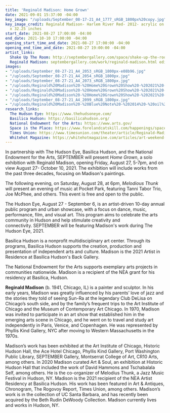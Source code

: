 ```yaml
---
title: 'Reginald Madison: Home Grown'
date: 2021-09-01 15:37:00 -04:00
key_image: "/uploads/September_08-17-21_A4_1777_sRGB_1800px%20copy.jpg"
key_image_credit: Reginald Madison- Harlem River Red- 2012- acrylic on board- 39.5
  x 32.25 inches
start_date: 2021-08-27 17:00:00 -04:00
end_date: 2021-10-10 17:00:00 -04:00
opening_start_time_and_date: 2021-08-27 17:00:00 -04:00
opening_end_time_and_date: 2021-08-27 19:00:00 -04:00
artist_links:
  Shake Up The Room: http://septembergallery.com/space/shake-up-the-room.html
  Reginald Madison: septembergallery.com/work/reginald-madison.html edit
images:
- "/uploads/September_08-27-21_A4_2053_sRGB_1800px-e08b96.jpg"
- "/uploads/September_08-27-21_A4_2054_sRGB_1800px.jpg"
- "/uploads/September_08-27-21_A4_2073_sRGB_1800px.jpg"
- "/uploads/Reginald%20Madison%20-%20Home%20Grown%20Show%20-%202021%20-%20install%20shot%206.jpg"
- "/uploads/Reginald%20Madison%20-%20Home%20Grown%20Show%20-%202021%20-%20install%20shot%207.jpg"
- "/uploads/Reginald%20Madison%20-%20Home%20Grown%20Show%20-%202021%20-%20install%20shot%2011.jpg"
- "/uploads/September_08-27-21_A4_2099_sRGB_1800px.jpg"
- "/uploads/Reginald%20Madison%20-%20Blue%20Note%20-%202014%20-%20oil%20on%20panel%20-%208%20x%208%20inches.jpg"
research_links:
  The Hudson Eye: https://www.thehudsoneye.com/
  Basilica Hudson: https://basilicahudson.org/
  National Endowment for the Arts: https://www.arts.gov/
  Space is the Place: https://www.forelandcatskill.com/happenings/space-is-the-place
  Times Union: https://www.timesunion.com/theater/article/Reginald-Madison-at-September-Gallery-in-Hudson-16387443.php
  Whitehot Magazine: https://whitehotmagazine.com/articles/art-weekend-2021-bigger-better/5132
---
```


In partnership with The Hudson Eye, Basilica Hudson, and the National Endowment for the Arts, SEPTEMBER will present *Home Grown*, a solo exhibition with Reginald Madison, opening Friday, August 27, 5-7pm, and on view August 27- October 10, 2021. The exhibition will include works from the past three decades, focusing on Madison's paintings.

The following evening, on Saturday, August 28, at 6pm, *Melodious Thunk* will present an evening of music at Pocket Park, featuring Tanni Tabor Trio, Joe McPhee, and others. This event is free and open to the public.

The Hudson Eye, August 27 - September 6, is an artist-driven 10-day annual public program and urban showcase, with a focus on dance, music, performance, film, and visual art. This program aims to celebrate the arts community in Hudson and help stimulate creativity and connectivity. SEPTEMBER will be featuring Madison's work during The Hudson Eye, 2021.

Basilica Hudson is a nonprofit multidisciplinary art center. Through its programs, Basilica Hudson supports the creation, production and presentation of independent arts and culture. Madison is the 2021 Artist in Residence at Basilica Hudson's Back Gallery.

The National Endowment for the Arts supports exemplary arts projects in communities nationwide. Madison is a recipient of the NEA grant for his residency at Basilica, Hudson.

**Reginald Madison** (b. 1941, Chicago, IL) is a painter and sculptor. In his early years, Madison was greatly influenced by his parents’ love of jazz and the stories they told of seeing Sun-Ra at the legendary Club DeLisa on Chicago’s south side, and by the family’s frequent trips to the Art Institute of Chicago and the Museum of Contemporary Art Chicago. In 1970, Madison was invited to participate in an art show that established him in the emerging arts scene in Chicago, and he went on to travel and study art independently in Paris, Venice, and Copenhagen. He was represented by Phyllis Kind Gallery, NYC after moving to Western Massachusetts in the 1970s.

Madison’s work has been exhibited at the Art Institute of Chicago, Historic Hudson Hall, the Ace Hotel Chicago, Phyllis Kind Gallery, Port Washington Public Library, SEPTEMBER Gallery, Montserrat College of Art, CR10 Arts, among others. In 2020 Madison curated Art & Soul, an exhibition at Historic Hudson Hall that included the work of David Hammons and Tschabalala Self, among others. He is the co-organizer of Melodius Thunk, a Jazz Music Festival in Hudson, NY. Madison is the 2021 recipient of the NEA Artist Residency at Basilica Hudson. His work has been featured in Art & Antiques, Chronogram, The Rogovoy Report, Times Union, among others. Madison’s work is in the collection of UC Santa Barbara, and has recently been acquired by the Beth Rudin DeWoody Collection. Madison currently lives and works in Hudson, NY.
